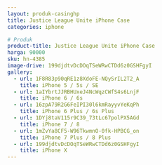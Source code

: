 ```yaml
---
layout: produk-casinghp
title: Justice League Unite iPhone Case
categories: iphone

# Produk
product-title: Justice League Unite iPhone Case
harga: 90000
sku: hn-4385
image-drive: 199djdtvDcDOqTSeWRwCTDd6z0GSHFgyI
gallery:
  - url: 1F8R83p90qRE1z8XdoFE-NQySrIL2T2_A
    title: iPhone 5 / 5s / SE
  - url: 1aIYbrtJJRBHUxeJ4NcWqzCWfS4s6LnjF
    title: iPhone 6 / 6s
  - url: 16zpA79R2G6FeIPI30l6kmRayyvYeKqPh
    title: iPhone 6 Plus / 6s Plus
  - url: 1DYj8taV115r9C39_73tLc67polPX5AGd
    title: iPhone 7 / 8
  - url: 1mZvYa8CF5-W96TkwmnO-0fk-HPBCG_on
    title: iPhone 7 Plus / 8 Plus
  - url: 199djdtvDcDOqTSeWRwCTDd6z0GSHFgyI
    title: iPhone X
---
```

